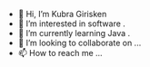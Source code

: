 - 👋 Hi, I’m Kubra Girisken
- 👀 I’m interested in software .
- 🌱 I’m currently learning Java .
- 💞️ I’m looking to collaborate on ...
- 📫 How to reach me ...

<!---
kubra190/kubra190 is a ✨ special ✨ repository because its `README.md` (this file) appears on your GitHub profile.
You can click the Preview link to take a look at your changes.
--->
